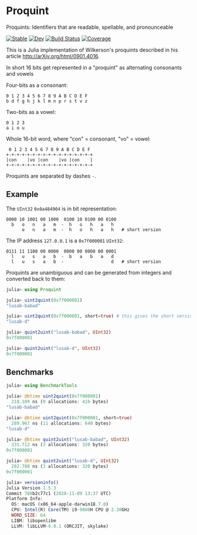 # Proquint

Proquints: Identifiers that are readable, spellable, and pronounceable

[![Stable](https://img.shields.io/badge/docs-stable-blue.svg)](https://pbayer.github.io/Proquint.jl/stable)
[![Dev](https://img.shields.io/badge/docs-dev-blue.svg)](https://pbayer.github.io/Proquint.jl/dev)
[![Build Status](https://github.com/pbayer/Proquint.jl/workflows/CI/badge.svg)](https://github.com/pbayer/Proquint.jl/actions)
[![Coverage](https://codecov.io/gh/pbayer/Proquint.jl/branch/master/graph/badge.svg)](https://codecov.io/gh/pbayer/Proquint.jl)

This is a Julia implementation of Wilkerson's proquints 
described in his article http://arXiv.org/html/0901.4016.

In short 16 bits get represented in a "proquint" as alternating 
consonants and vowels

Four-bits as a consonant:

    0 1 2 3 4 5 6 7 8 9 A B C D E F
    b d f g h j k l m n p r s t v z

Two-bits as a vowel:

    0 1 2 3
    a i o u

Whole 16-bit word, where "con" = consonant, "vo" = vowel:

     0 1 2 3 4 5 6 7 8 9 A B C D E F
    +-+-+-+-+-+-+-+-+-+-+-+-+-+-+-+-+
    |con    |vo |con    |vo |con    |
    +-+-+-+-+-+-+-+-+-+-+-+-+-+-+-+-+

Proquints are separated by dashes `-`.

## Example

The `UInt32` `0x0a484904` is in bit representation:

    0000 10 1001 00 1000  0100 10 0100 00 0100
      b   o   n   a   m  -  h   o   h   a   h
          o   n   a   m  -  h   o   h   a   h   # short version

The IP address `127.0.0.1` is a `0x7f000001` `UInt32`:

    0111 11 1100 00 0000  0000 00 0000 00 0001
      l   u   s   a   b  -  b   a   b   a   d
      l   u   s   a   b  -                  d   # short version

Proquints are unambiguous and can be generated from integers
and converted back to them:

```julia
julia> using Proquint

julia> uint2quint(0x7f000001)
"lusab-babad"

julia> uint2quint(0x7f000001, short=true) # this gives the short version
"lusab-d"

julia> quint2uint("lusab-babad", UInt32)
0x7f000001

julia> quint2uint("lusab-d", UInt32)
0x7f000001
```

## Benchmarks

```julia
julia> using BenchmarkTools

julia> @btime uint2quint(0x7f000001)
  218.109 ns (9 allocations: 416 bytes)
"lusab-babad"

julia> @btime uint2quint(0x7f000001, short=true)
  289.967 ns (11 allocations: 640 bytes)
"lusab-d"

julia> @btime quint2uint("lusab-babad", UInt32)
  331.712 ns (3 allocations: 320 bytes)
0x7f000001

julia> @btime quint2uint("lusab-d", UInt32)
  282.788 ns (3 allocations: 320 bytes)
0x7f000001

julia> versioninfo()
Julia Version 1.5.3
Commit 788b2c77c1 (2020-11-09 13:37 UTC)
Platform Info:
  OS: macOS (x86_64-apple-darwin18.7.0)
  CPU: Intel(R) Core(TM) i9-9880H CPU @ 2.30GHz
  WORD_SIZE: 64
  LIBM: libopenlibm
  LLVM: libLLVM-9.0.1 (ORCJIT, skylake)
```
